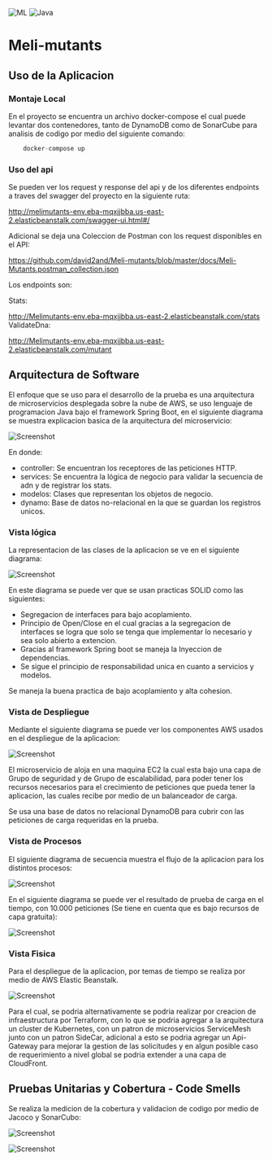 ![ML](https://img.shields.io/badge/ML-Marcado%20Libre-yellow)
![Java](https://img.shields.io/badge/Java-1.8-brightgreen)

# Meli-mutants

## Uso de la Aplicacion

### Montaje Local

En el proyecto se encuentra un archivo docker-compose el cual puede levantar dos contenedores, tanto de DynamoDB como de SonarCube para analisis de codigo por medio del siguiente comando:
```java
	docker-compose up
```

### Uso del api

Se pueden ver los request y response del api y de los diferentes endpoints a traves del swagger del proyecto en la siguiente ruta:

http://melimutants-env.eba-mqxjjbba.us-east-2.elasticbeanstalk.com/swagger-ui.html#/

Adicional se deja una Coleccion de Postman con los request disponibles en el API:

https://github.com/david2and/Meli-mutants/blob/master/docs/Meli-Mutants.postman_collection.json

Los endpoints son:

Stats:

http://Melimutants-env.eba-mqxjjbba.us-east-2.elasticbeanstalk.com/stats
ValidateDna:

http://Melimutants-env.eba-mqxjjbba.us-east-2.elasticbeanstalk.com/mutant


## Arquitectura de Software

El enfoque que se uso para el desarrollo de la prueba es una arquitectura de microservicios desplegada sobre la nube de AWS, se uso lenguaje de programacion Java bajo el framework Spring Boot, en el siguiente diagrama se muestra explicacion basica de la arquitectura del microservicio:

![Screenshot](https://github.com/david2and/Meli-mutants/blob/master/docs/resources/BasicArchitecture.png?raw=true)

En donde:
* controller: Se encuentran los receptores de las peticiones HTTP.
* services: Se encuentra la lógica de negocio para validar la secuencia de adn y de registrar los stats.
* modelos: Clases que representan los objetos de negocio.
* dynamo: Base de datos no-relacional en la que se guardan los registros unicos.

### Vista lógica

La representacion de las clases de la aplicacion se ve en el siguiente diagrama:

![Screenshot](https://github.com/david2and/Meli-mutants/blob/master/docs/resources/ClassDiagram.png?raw=true)

En este diagrama se puede ver que se usan practicas SOLID como las siguientes:
* Segregacion de interfaces para bajo acoplamiento.
* Principio de Open/Close en el cual gracias a la segregacion de interfaces se logra que solo se tenga que implementar lo necesario y sea solo abierto a extencion.
* Gracias al framework Spring boot se maneja la Inyeccion de dependencias.
* Se sigue el principio de responsabilidad unica en cuanto a servicios y modelos.

Se maneja la buena practica de bajo acoplamiento y alta cohesion.

### Vista de Despliegue

Mediante el siguiente diagrama se puede ver los componentes AWS usados en el despliegue de la aplicacion:

![Screenshot](https://github.com/david2and/Meli-mutants/blob/master/docs/resources/AWS%20Components.png?raw=true)

El microservicio de aloja en una maquina EC2 la cual esta bajo una capa de Grupo de seguridad y de Grupo de escalabilidad, para poder tener los recursos necesarios para el crecimiento de peticiones que pueda tener la aplicacion, las cuales recibe por medio de un balanceador de carga.

Se usa una base de datos no relacional DynamoDB para cubrir con las peticiones de carga requeridas en la prueba.

### Vista de Procesos

El siguiente diagrama de secuencia muestra el flujo de la aplicacion para los distintos procesos:

![Screenshot](https://github.com/david2and/Meli-mutants/blob/master/docs/resources/SecuenceDiagram.png?raw=true)

En el siguiente diagrama se puede ver el resultado de prueba de carga en el tiempo, con 10.000 peticiones (Se tiene en cuenta que es bajo recursos de capa gratuita):

![Screenshot](https://github.com/david2and/Meli-mutants/blob/master/docs/resources/ReportOverTime.PNG?raw=true)

### Vista Fisica

Para el despliegue de la aplicacion, por temas de tiempo se realiza por medio de AWS Elastic Beanstalk.

![Screenshot](https://github.com/david2and/Meli-mutants/blob/master/docs/resources/elastic-beanstalk.jpg?raw=true)

Para el cual, se podria alternativamente se podria realizar por creacion de infraestructura por Terraform, con lo que se podria agregar a la arquitectura un cluster de Kubernetes, con un patron de microservicios ServiceMesh junto con un patron SideCar, adicional a esto se podria agregar un Api-Gateway para mejorar la gestion de las solicitudes y en algun posible caso de requerimiento a nivel global se podria extender a una capa de CloudFront.

## Pruebas Unitarias y Cobertura - Code Smells
Se realiza la medicion de la cobertura y validacion de codigo por medio de Jacoco y SonarCubo:

![Screenshot](https://github.com/david2and/Meli-mutants/blob/master/docs/resources/Coverage.PNG?raw=true)

![Screenshot](https://github.com/david2and/Meli-mutants/blob/master/docs/resources/CoveragePorcentage.PNG?raw=true)





